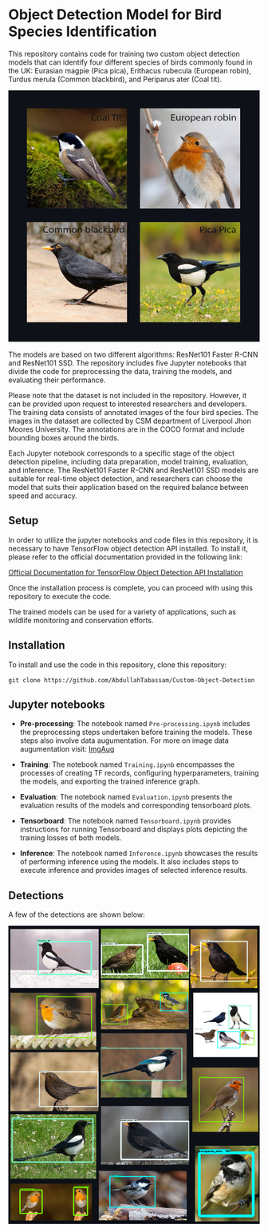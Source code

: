 # Object Detection Model for Bird Species Identification

This repository contains code for training two custom object detection models that can identify four different species of birds commonly found in the UK: Eurasian magpie (Pica pica), Erithacus rubecula (European robin), Turdus merula (Common blackbird), and Periparus ater (Coal tit).

![Birds](Screenshots/Birds.jpg)

The models are based on two different algorithms: ResNet101 Faster R-CNN and ResNet101 SSD. The repository includes five Jupyter notebooks that divide the code for preprocessing the data, training the models, and evaluating their performance.

Please note that the dataset is not included in the repository. However, it can be provided upon request to interested researchers and developers. The training data consists of annotated images of the four bird species. The images in the dataset are collected by CSM department of Liverpool Jhon Moores University. The annotations are in the COCO format and include bounding boxes around the birds.

Each Jupyter notebook corresponds to a specific stage of the object detection pipeline, including data preparation, model training, evaluation, and inference. The ResNet101 Faster R-CNN and ResNet101 SSD models are suitable for real-time object detection, and researchers can choose the model that suits their application based on the required balance between speed and accuracy.
## Setup

In order to utilize the jupyter notebooks and code files in this repository, it is necessary to have TensorFlow object detection API installed. To install it, please refer to the official documentation provided in the following link:

[Official Documentation for TensorFlow Object Detection API Installation](https://tensorflow-object-detection-api-tutorial.readthedocs.io/en/latest/install.html)

Once the installation process is complete, you can proceed with using this repository to execute the code.


The trained models can be used for a variety of applications, such as wildlife monitoring and conservation efforts.
## Installation

To install and use the code in this repository, clone this repository: 

    git clone https://github.com/AbdullahTabassam/Custom-Object-Detection

## Jupyter notebooks

- **Pre-processing**: The notebook named `Pre-processing.ipynb` includes the preprocessing steps undertaken before training the models. These steps also involve data augumentation. For more on image data augumentation visit: [ImgAug](https://github.com/aleju/imgaug)

- **Training**: The notebook named `Training.ipynb` encompasses the processes of creating TF records, configuring hyperparameters, training the models, and exporting the trained inference graph.

- **Evaluation**: The notebook named `Evaluation.ipynb` presents the evaluation results of the models and corresponding tensorboard plots.

- **Tensorboard**: The notebook named `Tensorboard.ipynb` provides instructions for running Tensorboard and displays plots depicting the training losses of both models.

- **Inference**: The notebook named `Inference.ipynb` showcases the results of performing inference using the models. It also includes steps to execute inference and provides images of selected inference results.

## Detections
A few of the detections are shown below:

![Detections](Screenshots/Detections.jpg)
